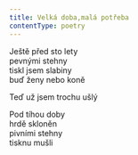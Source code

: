 ```yaml
---
title: Velká doba,malá potřeba
contentType: poetry
---
```


<section>

Ještě před sto lety  
pevnými stehny  
tiskl jsem slabiny  
buď ženy nebo koně

</section>

<section>

Teď už jsem trochu ušlý

</section>

<section>

Pod tíhou doby  
hrdě skloněn  
pivními stehny  
tisknu mušli

</section>
